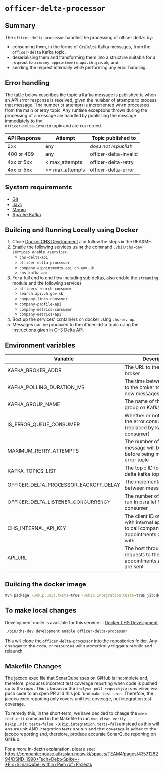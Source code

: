 # `officer-delta-processor`

## Summary

The ``officer-delta-processor`` handles the processing of officer deltas by:

* consuming them, in the forms of `ChsDelta` Kafka messages, from the `officer-delta` Kafka topic,
* deserialising them and transforming them into a structure suitable for a request to
  `company-appointments.api.ch.gov.uk`, and
* sending the request internally while performing any error handling.

## Error handling

The table below describes the topic a Kafka message is published to when an API error response is received, given the
number of attempts to process that message. The number of attempts is incremented when processed from the main or
retry topic. Any runtime exceptions thrown during the processing of a message are handled by publishing the message
immediately to the <br>`officer-delta-invalid` topic and are not retried.

| API Response | Attempt          | Topic published to    |
|--------------|------------------|-----------------------|
| 2xx          | any              | _does not republish_  |
| 400 or 409   | any              | officer-delta-invalid |
| 4xx or 5xx   | < max_attempts   | officer-delta-retry   |
| 4xx or 5xx   | \>= max_attempts | officer-delta-error   |

## System requirements

* [Git](https://git-scm.com/downloads)
* [Java](http://www.oracle.com/technetwork/java/javase/downloads)
* [Maven](https://maven.apache.org/download.cgi)
* [Apache Kafka](https://kafka.apache.org/)

## Building and Running Locally using Docker

1. Clone [Docker CHS Development](https://github.com/companieshouse/docker-chs-development) and follow the steps in the
   README.
2. Enable the following services using the command `./bin/chs-dev services enable <service>`.
    * `chs-delta-api`
    * `officer-delta-processor`
    * `company-appointments.api.ch.gov.uk`
    * `chs-kafka-api`
3. For a full end to end flow including sub deltas, also enable the `streaming` module and the following services:
    * `officers-search-consumer`
    * `search.api.ch.gov.uk`
    * `company-links-consumer`
    * `company-profile-api`
    * `company-metrics-consumer`
    * `company-metrics-api`
4. Boot up the services' containers on docker using `chs-dev up`.
5. Messages can be produced to the officer-delta topic using the instructions given
   in [CHS Delta API](https://github.com/companieshouse/chs-delta-api).

## Environment variables

| Variable                              | Description                                                                                                | Example                   |
|---------------------------------------|------------------------------------------------------------------------------------------------------------|---------------------------|
| KAFKA_BROKER_ADDR                     | The URL to the kafka broker                                                                                | kafka:9092                |
| KAFKA_POLLING_DURATION_MS             | The time between requests to the broker to check for new messages                                          | 5000                      |
| KAFKA_GROUP_NAME                      | The name of the consumer group on Kafka                                                                    | officer-delta-processor   |
| IS_ERROR_QUEUE_CONSUMER               | Whether or not to enable the error consumer (replaced by kafka-error-consumer)                             | false                     |
| MAXIMUM_RETRY_ATTEMPTS                | The number of times a message will be retried before being moved to the error topic                        | 5                         |
| KAFKA_TOPICS_LIST                     | The topic ID for officer delta kafka topic                                                                 | officer-delta             |
| OFFICER_DELTA_PROCESSOR_BACKOFF_DELAY | The incremental time delay between message retries                                                         | 100                       |
| OFFICER_DELTA_LISTENER_CONCURRENCY    | The number of listeners run in parallel for the consumer                                                   | 1                         |
| CHS_INTERNAL_API_KEY                  | The client ID of an API key, with internal app privileges, to call company-appointments.api.ch.gov.uk with | abc123def456ghi789        |
| API_URL                               | The host through which requests to the company-appointments.api.ch.gov.uk are sent                         | http://api.chs.local:4001 |

## Building the docker image

```bash
mvn package -Dskip.unit.tests=true -Dskip.integration.tests=true jib:dockerBuild
```

## To make local changes

Development mode is available for this service
in [Docker CHS Development](https://github.com/companieshouse/docker-chs-development).

```bash
./bin/chs-dev development enable officer-delta-processor
```

This will clone the `officer-delta-processor` into the repositories folder. Any changes to the code, or resources
will automatically trigger a rebuild and relaunch.

## Makefile Changes

The jacoco exec file that SonarQube uses on GitHub is incomplete and, therefore, produces incorrect test coverage
reporting when code is pushed up to the repo. This is because the `analyse-pull-request` job runs when we push code to
an open PR and this job runs `make test-unit`.
Therefore, the jacoco exec reporting only covers unit test coverage, not integration test coverage.

To remedy this, in the
short-term, we have decided to change the `make test-unit` command in the Makefile to run
`mvn clean verify -Dskip.unit.tests=false -Dskip.integration.tests=false` instead as this
will ensure unit AND integration tests are run and that coverage is added to the jacoco reporting and, therefore,
produce accurate SonarQube reporting on GitHub.

For a more in-depth explanation, please
see: https://companieshouse.atlassian.net/wiki/spaces/TEAM4/pages/4357128294/DSND-1990+Tech+Debt+Spike+-+Fix+SonarQube+within+Pom+of+Projects

